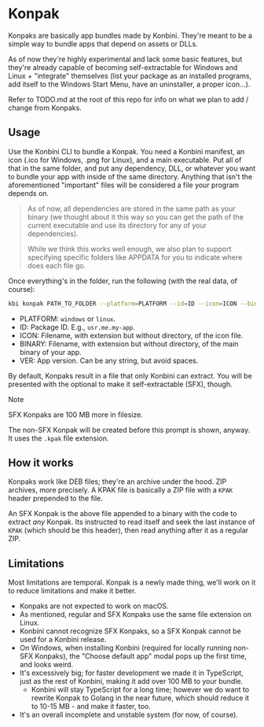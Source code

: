 # Konpak

Konpaks are basically app bundles made by Konbini. They're meant to be a simple way to bundle apps that depend on assets or DLLs.

As of now they're highly experimental and lack some basic features, but they're already capable of becoming self-extractable for Windows and Linux + "integrate" themselves (list your package as an installed programs, add itself to the Windows Start Menu, have an uninstaller, a proper icon...).

Refer to TODO.md at the root of this repo for info on what we plan to add / change from Konpaks.

## Usage

Use the Konbini CLI to bundle a Konpak. You need a Konbini manifest, an icon (.ico for Windows, .png for Linux), and a main executable. Put all of that in the same folder, and put any dependency, DLL, or whatever you want to bundle your app with inside of the same directory. Anything that isn't the aforementioned "important" files will be considered a file your program depends on.

> As of now, all dependencies are stored in the same path as your binary (we thought about it this way so you can get the path of the current executable and use its directory for any of your dependencies).
>
> While we think this works well enough, we also plan to support specifying specific folders like APPDATA for you to indicate where does each file go.

Once everything's in the folder, run the following (with the real data, of course):

```sh
kbi konpak PATH_TO_FOLDER --platform=PLATFORM --id=ID --icon=ICON --binary=BINARY --ver=VERSION
```

- PLATFORM: `windows` or `linux`.
- ID: Package ID. E.g., `usr.me.my-app`.
- ICON: Filename, with extension but without directory, of the icon file.
- BINARY: Filename, with extension but without directory, of the main binary of your app.
- VER: App version. Can be any string, but avoid spaces.

By default, Konpaks result in a file that only Konbini can extract. You will be presented with the optional to make it self-extractable (SFX), though.

> [!NOTE]
> SFX Konpaks are 100 MB more in filesize.

The non-SFX Konpak will be created before this prompt is shown, anyway. It uses the `.kpak` file extension.

## How it works

Konpaks work like DEB files; they're an archive under the hood. ZIP archives, more precisely. A KPAK file is basically a ZIP file with a `KPAK` header prepended to the file.

An SFX Konpak is the above file appended to a binary with the code to extract _any_ Konpak. Its instructed to read itself and seek the last instance of `KPAK` (which should be this header), then read anything after it as a regular ZIP.

## Limitations

Most limitations are temporal. Konpak is a newly made thing, we'll work on it to reduce limitations and make it better.

- Konpaks are not expected to work on macOS.
- As mentioned, regular and SFX Konpaks use the same file extension on Linux.
- Konbini cannot recognize SFX Konpaks, so a SFX Konpak cannot be used for a Konbini release.
- On Windows, when installing Konbini (required for locally running non-SFX Konpaks), the "Choose default app" modal pops up the first time, and looks weird.
- It's excessively big; for faster development we made it in TypeScript, just as the rest of Konbini, making it add over 100 MB to your bundle.
    - Konbini will stay TypeScript for a long time; however we do want to rewrite Konpak to Golang in the near future, which should reduce it to 10-15 MB - and make it faster, too.
- It's an overall incomplete and unstable system (for now, of course).
